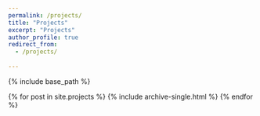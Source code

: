 ```yaml
---
permalink: /projects/
title: "Projects"
excerpt: "Projects"
author_profile: true
redirect_from: 
  - /projects/
  
---
```

{% include base_path %}


{% for post in site.projects %}
  {% include archive-single.html %}
{% endfor %}
